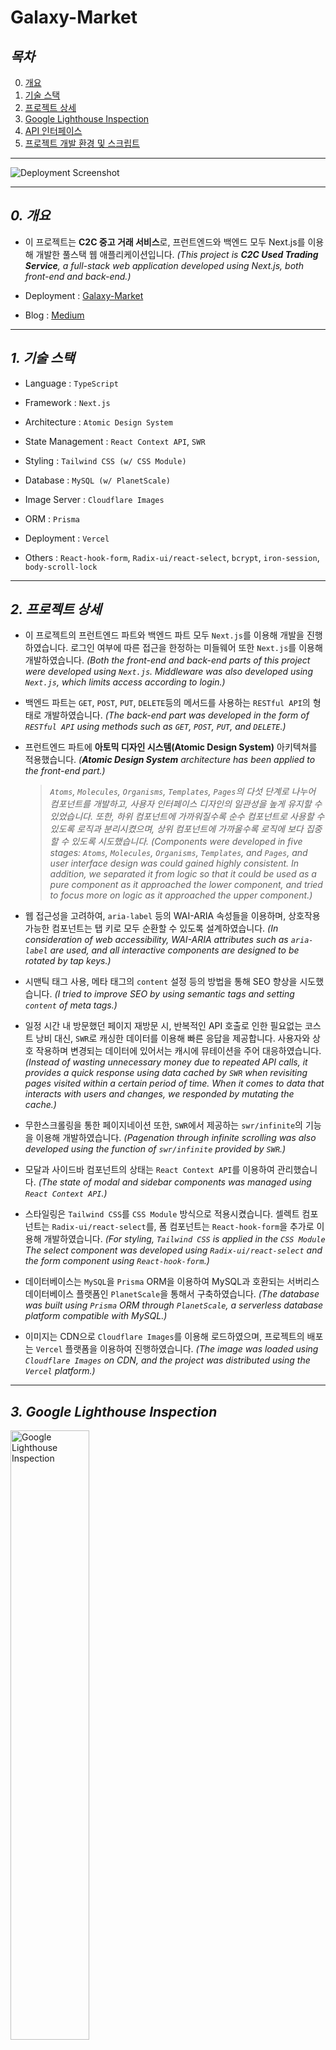 # Galaxy-Market

## **_목차_**

0. [개요](#0-개요)
1. [기술 스택](#1-기술-스택)
2. [프로젝트 상세](#2-프로젝트-상세)
3. [Google Lighthouse Inspection](#3-Google-Lighthouse-Inspection)
4. [API 인터페이스](#4-api-인터페이스)
5. [프로젝트 개발 환경 및 스크립트](#5-프로젝트-개발-환경-및-스크립트)

---

<img alt="Deployment Screenshot" src="https://file.notion.so/f/s/4a2fe40d-fbb4-47cd-a292-68501eb6a160/%E1%84%89%E1%85%B3%E1%84%8F%E1%85%B3%E1%84%85%E1%85%B5%E1%86%AB%E1%84%89%E1%85%A3%E1%86%BA_2023-03-19_%E1%84%8B%E1%85%A9%E1%84%92%E1%85%AE_11.41.42.png?id=1f4e961f-04b1-408e-a163-db108f270dc5&table=block&spaceId=0808aacc-90cf-42dd-9736-c8efd0fc09b4&expirationTimestamp=1684255283577&signature=Xh3cbKVzkW5sWBiFcCJGq5YHEAQXJ1bR1RrsOgWsoX0&downloadName=%E1%84%89%E1%85%B3%E1%84%8F%E1%85%B3%E1%84%85%E1%85%B5%E1%86%AB%E1%84%89%E1%85%A3%E1%86%BA+2023-03-19+%E1%84%8B%E1%85%A9%E1%84%92%E1%85%AE+11.41.42.png"/>

---

## _0. 개요_

-   이 프로젝트는 **C2C 중고 거래 서비스**로, 프런트엔드와 백엔드 모두 Next.js를 이용해 개발한 풀스택 웹 애플리케이션입니다. _(This project is **C2C Used Trading Service**, a full-stack web application developed using Next.js, both front-end and back-end.)_

-   Deployment : [Galaxy-Market](https://galaxy-market-rose.vercel.app)
-   Blog : [Medium](https://medium.com/@songforthemute)

---

## _1. 기술 스택_

-   Language : `TypeScript`

-   Framework : `Next.js`

-   Architecture : `Atomic Design System`

-   State Management : `React Context API`, `SWR`

-   Styling : `Tailwind CSS (w/ CSS Module)`

-   Database : `MySQL (w/ PlanetScale)`

-   Image Server : `Cloudflare Images`

-   ORM : `Prisma`

-   Deployment : `Vercel`

-   Others : `React-hook-form`, `Radix-ui/react-select`, `bcrypt`, `iron-session`, `body-scroll-lock`

---

## _2. 프로젝트 상세_

-   이 프로젝트의 프런트엔드 파트와 백엔드 파트 모두 `Next.js`를 이용해 개발을 진행하였습니다. 로그인 여부에 따른 접근을 한정하는 미들웨어 또한 `Next.js`를 이용해 개발하였습니다. _(Both the front-end and back-end parts of this project were developed using `Next.js`. Middleware was also developed using `Next.js`, which limits access according to login.)_

-   백엔드 파트는 `GET`, `POST`, `PUT`, `DELETE`등의 메서드를 사용하는 `RESTful API`의 형태로 개발하였습니다. _(The back-end part was developed in the form of `RESTful API` using methods such as `GET`, `POST`, `PUT`, and `DELETE`.)_

-   프런트엔드 파트에 **아토믹 디자인 시스템(Atomic Design System)** 아키텍쳐를 적용했습니다.
    _(**Atomic Design System** architecture has been applied to the front-end part.)_

    > _`Atoms`, `Molecules`, `Organisms`, `Templates`, `Pages`의 다섯 단계로 나누어 컴포넌트를 개발하고, 사용자 인터페이스 디자인의 일관성을 높게 유지할 수 있었습니다. 또한, 하위 컴포넌트에 가까워질수록 순수 컴포넌트로 사용할 수 있도록 로직과 분리시켰으며, 상위 컴포넌트에 가까울수록 로직에 보다 집중할 수 있도록 시도했습니다._ _(Components were developed in five stages: `Atoms`, `Molecules`, `Organisms`, `Templates`, and `Pages`, and user interface design was could gained highly consistent. In addition, we separated it from logic so that it could be used as a pure component as it approached the lower component, and tried to focus more on logic as it approached the upper component.)_

-   웹 접근성을 고려하여, `aria-label` 등의 WAI-ARIA 속성들을 이용하며, 상호작용 가능한 컴포넌트는 탭 키로 모두 순환할 수 있도록 설계하였습니다. _(In consideration of web accessibility, WAI-ARIA attributes such as `aria-label` are used, and all interactive components are designed to be rotated by tap keys.)_

-   시맨틱 태그 사용, 메타 태그의 `content` 설정 등의 방법을 통해 SEO 향상을 시도했습니다. _(I tried to improve SEO by using semantic tags and setting `content` of meta tags.)_

-   일정 시간 내 방문했던 페이지 재방문 시, 반복적인 API 호출로 인한 필요없는 코스트 낭비 대신, `SWR`로 캐싱한 데이터를 이용해 빠른 응답을 제공합니다. 사용자와 상호 작용하며 변경되는 데이터에 있어서는 캐시에 뮤테이션을 주어 대응하였습니다. _(Instead of wasting unnecessary money due to repeated API calls, it provides a quick response using data cached by `SWR` when revisiting pages visited within a certain period of time. When it comes to data that interacts with users and changes, we responded by mutating the cache.)_

-   무한스크롤링을 통한 페이지네이션 또한, `SWR`에서 제공하는 `swr/infinite`의 기능을 이용해 개발하였습니다. _(Pagenation through infinite scrolling was also developed using the function of `swr/infinite` provided by `SWR`.)_

-   모달과 사이드바 컴포넌트의 상태는 `React Context API`를 이용하여 관리했습니다. _(The state of modal and sidebar components was managed using `React Context API`.)_

-   스타일링은 `Tailwind CSS`를 `CSS Module` 방식으로 적용시켰습니다. 셀렉트 컴포넌트는 `Radix-ui/react-select`를, 폼 컴포넌트는 `React-hook-form`을 추가로 이용해 개발하였습니다. _(For styling, `Tailwind CSS` is applied in the `CSS Module` The select component was developed using `Radix-ui/react-select` and the form component using `React-hook-form`.)_

-   데이터베이스는 `MySQL`을 `Prisma` ORM을 이용하여 MySQL과 호환되는 서버리스 데이터베이스 플랫폼인 `PlanetScale`을 통해서 구축하였습니다. _(The database was built using `Prisma` ORM through `PlanetScale`, a serverless database platform compatible with MySQL.)_

-   이미지는 CDN으로 `Cloudflare Images`를 이용해 로드하였으며, 프로젝트의 배포는 `Vercel` 플랫폼을 이용하여 진행하였습니다. _(The image was loaded using `Cloudflare Images` on CDN, and the project was distributed using the `Vercel` platform.)_

---

## _3. Google Lighthouse Inspection_

<img width="50%" height="auto" alt="Google Lighthouse Inspection" src="https://github.com/songforthemute/galaxy-market/assets/105373350/c9380277-f5eb-4092-9b04-74ad814752c5"/>

---

## _4. API 인터페이스_

-   ### `.../api`

    -   ### `/users`

        -   **`/me`**

            > -   `GET` 현재 로그인한 사용자 요청, 없는 경우 `null`
            > -   `POST` 현재 로그인한 사용자의 세션 해제
            > -   `PUT` 현재 로그인한 사용자의 프로필 수정
            > -   `DELETE` 현재 로그인한 사용자의 회원 탈퇴

        -   **`/auth`**

            -   **`/join`**

                > -   `POST` 신규 사용자의 회원 가입

            -   **`/login`**

                > -   `POST` 사용자 로그인

            -   **`/reset`**

                > -   `POST` 패스워드 변경을 위한 이메일 검증 요청
                > -   `PUT` 패스워드 변경 요청

        -   **`/profile`**

            > -   `GET` 파라미터의 사용자 프로필 요청

        -   **`/reviews`**

            > -   `GET` 파라미터의 리뷰 요청
            > -   `POST` 신규 리뷰 작성
            > -   `DELETE` 파라미터의 리뷰 삭제

    -   ### `/products`

        -   **`/index`**

            > -   `GET` 상품 리스트 요청
            > -   `POST` 새 상품 등록

        -   **`/[id]`**

            -   **`/index`**

                > -   `GET` 파라미터의 상품 상세 정보 요청
                > -   `PUT` 파라미터의 상품 수정
                > -   `DELETE` 파라미터의 상품 삭제

            -   **`/like`**

                > -   `POST` 파라미터의 상품 좋아요 토글

            -   **`/soldout`**

                > -   `GET` 판매 완료된 상품 리스트 요청
                > -   `PUT` 파라미터의 상품 판매 완료 토글

        -   **`/filter`**

            > -   `GET` 파라미터의 사용자와 종류에 해당하는 상품 리스트 요청

        -   **`/search`**

            > -   `GET` 파라미터의 검색 옵션에 해당하는 상품 리스트 요청

    -   ### `/post`

        -   **`/index`**

            > -   `GET` 파라미터의 태그에 해당하는 게시글 리스트 요청
            > -   `POST` 새 게시글 등록

        -   **`/[id]`**

            -   **`/index`**

                > -   `GET` 파라미터의 게시글 상세 정보 요청
                > -   `PUT` 파라미터의 게시글 수정
                > -   `DELETE` 파라미터의 게시글 삭제

            -   **`/interest`**

                > -   `POST` 파라미터의 게시글 좋아요 토글

            -   **`/replies`**

                > -   `POST` 새 댓글 등록
                > -   `DELETE` 파라미터의 댓글 삭제

    -   ### `/message`

        -   **`/index`**

            > -   `GET` 사용자가 수신한 메시지 리스트 요청
            > -   `POST` 파라미터의 사용자에게 메시지 전송

        -   **`/[id]`**

            > -   `/GET` 현재 사용자와 파라미터에 해당하는 사용자의 이전 메시지 수발신 이력 요청

    -   ### `/files`

        > -   `/GET` CloudFlare Images 업로드 요청

---

## _5. 프로젝트 개발 환경 및 스크립트_

-   ### 이 프로젝트의 개발 환경
    -   Editor : `Visual Studio Code`
    -   OS : `Mac OS Monterey 12.6 (w/ Apple M1)`
    -   Runtime : `Node.js v16.14.0`
    -   Package Manager : `npm` | `yarn v1`
    -   Browser : `Chrome` | `Safari` | `Vivaldi`

```
pscale connect `planetScaleDB[, branchName]`
```

-   프로젝트를 PlanetScale CLI를 통해 PlanetScale의 데이터베이스 `planetScaleDB`에 연결할 수 있습니다. 이 명령어는 PlanetScale CLI의 설치가 필요합니다. _(You can connect a project to PlanetScale database `planetScaleDB` by using PlanetScale CLI. This command line need to install PlanetScale CLI.)_
-   `branchName`을 입력하지 않는 경우 main branch에 연결됩니다. _(If you not enter `branchName`, be connected to `main` branch.)_

```
npx prisma studio
```

-   연결된 데이터베이스의 어드민 페이지를 볼 수 있습니다. _(Show you the Admin page of the linked database.)_

```
npm run dev
# or
npm next dev
# or
yarn dev
```

-   프로젝트를 개발 모드로 실행할 수 있습니다. _(Run the development server)_

    [http://localhost:3000]("http://localhost:3000") 환경에서 실행되며, 기본 포트 넘버는 3000입니다. _(Default port number is 3000.)_

```
npm run build
# or
npm next build
# or
yarn build
```

-   애플리케이션이 `.next` 폴더에 빌드됩니다. _(Be built to `.next` folder.)_

---

<h2 align="center"><i>
Thank you for visit, <br/>
Have a great day! <br/>
<i></h2>

---
